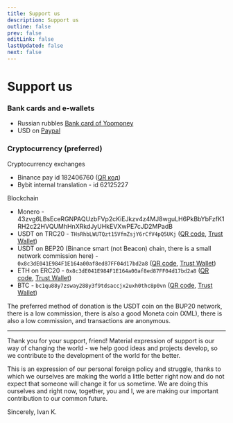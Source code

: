 ```yaml
---
title: Support us
description: Support us
outline: false
prev: false
editLink: false
lastUpdated: false
next: false
---
```


# Support us

### Bank cards and e-wallets

- Russian rubbles [Bank card of Yoomoney](https://yoomoney.ru/to/4100118416930245)
- USD on [Paypal](https://paypal.me/plibereco)

### Cryptocurrency (preferred)

Cryptocurrency exchanges

- Binance pay id 182406760 ([QR код](/img/crypto/donate_qr_binance.jpg))
- Bybit internal translation - id 62125227

Blockchain

- Monero - 43zvg6LBsEceRGNPAQUzbFVp2cKiEJkzv4z4MJ8wguLH6PkBbYbFzfK1RH2c22HVQUMhHnXRkdJyUHkEVXwPE7cJD2MPadB
- USDT on TRC20 - `THsRhbLWUTQzt15VfmZsjY6rCfV4pQ5UKj` ([QR code](/img/crypto/donate_qr_usdt_trc20.jpg), [Trust Wallet](https://link.trustwallet.com/send?coin=195&address=THsRhbLWUTQzt15VfmZsjY6rCfV4pQ5UKj&token_id=TR7NHqjeKQxGTCi8q8ZY4pL8otSzgjLj6t))
- USDT on BEP20 (Binance smart (not Beacon) chain, there is a small network commission here) - `0x8c3dE041E984F1E164a00af8ed87FF04d17bd2a8` ([QR code](/img/crypto/donate_qr_usdt_bep20.jpg), [Trust Wallet](https://link.trustwallet.com/send?coin=20000714&address=0x8c3dE041E984F1E164a00af8ed87FF04d17bd2a8&token_id=0x55d398326f99059fF775485246999027B3197955))
- ETH on ERC20 - `0x8c3dE041E984F1E164a00af8ed87FF04d17bd2a8` ([QR code](/img/crypto/donate_qr_eth_erc20.jpg), [Trust Wallet](https://link.trustwallet.com/send?coin=60&address=0x8c3dE041E984F1E164a00af8ed87FF04d17bd2a8))
- BTC - `bc1qu88y7zsway288y3f9tdsaccjx2uxh0thc8p0vn` ([QR code](/img/crypto/donate_qr_btc.jpg), [Trust Wallet](https://link.trustwallet.com/send?coin=0&address=bc1qu88y7zsway288y3f9tdsaccjx2uxh0thc8p0vn))

The preferred method of donation is the USDT coin on the BUP20 network, there is a low commission, there is also a good Moneta coin (XML), there is also a low commission, and transactions are anonymous.

---

Thank you for your support, friend! Material expression of support is our way
of changing the world - we help good ideas and projects develop, so
we contribute to the development of the world for the better.

This is an expression of our personal foreign policy and struggle, thanks to which we ourselves
are making the world a little better right now and do not expect that someone
will change it for us sometime. We are doing this ourselves and right now, together, you and I,
we are making our important contribution to our common future.

Sincerely, Ivan K.
